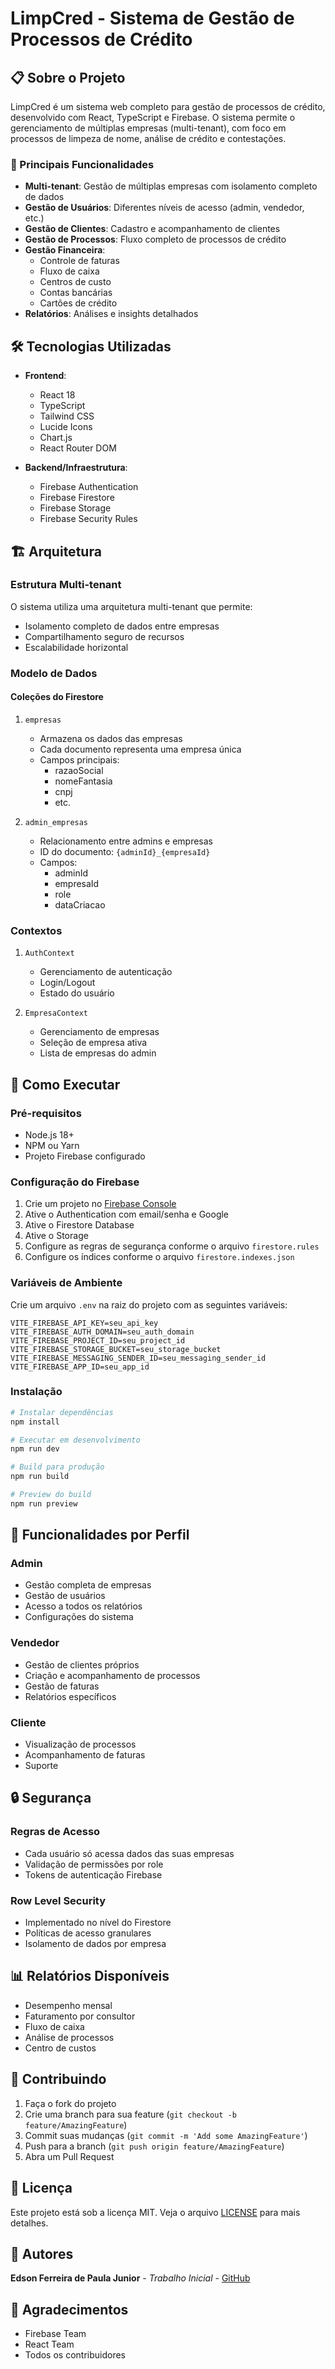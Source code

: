 # LimpCred - Sistema de Gestão de Processos de Crédito

## 📋 Sobre o Projeto

LimpCred é um sistema web completo para gestão de processos de crédito, desenvolvido com React, TypeScript e Firebase. O sistema permite o gerenciamento de múltiplas empresas (multi-tenant), com foco em processos de limpeza de nome, análise de crédito e contestações.

### 🌟 Principais Funcionalidades

- **Multi-tenant**: Gestão de múltiplas empresas com isolamento completo de dados
- **Gestão de Usuários**: Diferentes níveis de acesso (admin, vendedor, etc.)
- **Gestão de Clientes**: Cadastro e acompanhamento de clientes
- **Gestão de Processos**: Fluxo completo de processos de crédito
- **Gestão Financeira**: 
  - Controle de faturas
  - Fluxo de caixa
  - Centros de custo
  - Contas bancárias
  - Cartões de crédito
- **Relatórios**: Análises e insights detalhados

## 🛠️ Tecnologias Utilizadas

- **Frontend**:
  - React 18
  - TypeScript
  - Tailwind CSS
  - Lucide Icons
  - Chart.js
  - React Router DOM

- **Backend/Infraestrutura**:
  - Firebase Authentication
  - Firebase Firestore
  - Firebase Storage
  - Firebase Security Rules

## 🏗️ Arquitetura

### Estrutura Multi-tenant

O sistema utiliza uma arquitetura multi-tenant que permite:
- Isolamento completo de dados entre empresas
- Compartilhamento seguro de recursos
- Escalabilidade horizontal

### Modelo de Dados

#### Coleções do Firestore

1. `empresas`
   - Armazena os dados das empresas
   - Cada documento representa uma empresa única
   - Campos principais:
     - razaoSocial
     - nomeFantasia
     - cnpj
     - etc.

2. `admin_empresas`
   - Relacionamento entre admins e empresas
   - ID do documento: `{adminId}_{empresaId}`
   - Campos:
     - adminId
     - empresaId
     - role
     - dataCriacao

### Contextos

1. `AuthContext`
   - Gerenciamento de autenticação
   - Login/Logout
   - Estado do usuário

2. `EmpresaContext`
   - Gerenciamento de empresas
   - Seleção de empresa ativa
   - Lista de empresas do admin

## 🚀 Como Executar

### Pré-requisitos

- Node.js 18+
- NPM ou Yarn
- Projeto Firebase configurado

### Configuração do Firebase

1. Crie um projeto no [Firebase Console](https://console.firebase.google.com)
2. Ative o Authentication com email/senha e Google
3. Ative o Firestore Database
4. Ative o Storage
5. Configure as regras de segurança conforme o arquivo `firestore.rules`
6. Configure os índices conforme o arquivo `firestore.indexes.json`

### Variáveis de Ambiente

Crie um arquivo `.env` na raiz do projeto com as seguintes variáveis:

```env
VITE_FIREBASE_API_KEY=seu_api_key
VITE_FIREBASE_AUTH_DOMAIN=seu_auth_domain
VITE_FIREBASE_PROJECT_ID=seu_project_id
VITE_FIREBASE_STORAGE_BUCKET=seu_storage_bucket
VITE_FIREBASE_MESSAGING_SENDER_ID=seu_messaging_sender_id
VITE_FIREBASE_APP_ID=seu_app_id
```

### Instalação

```bash
# Instalar dependências
npm install

# Executar em desenvolvimento
npm run dev

# Build para produção
npm run build

# Preview do build
npm run preview
```

## 📱 Funcionalidades por Perfil

### Admin
- Gestão completa de empresas
- Gestão de usuários
- Acesso a todos os relatórios
- Configurações do sistema

### Vendedor
- Gestão de clientes próprios
- Criação e acompanhamento de processos
- Gestão de faturas
- Relatórios específicos

### Cliente
- Visualização de processos
- Acompanhamento de faturas
- Suporte

## 🔒 Segurança

### Regras de Acesso
- Cada usuário só acessa dados das suas empresas
- Validação de permissões por role
- Tokens de autenticação Firebase

### Row Level Security
- Implementado no nível do Firestore
- Políticas de acesso granulares
- Isolamento de dados por empresa

## 📊 Relatórios Disponíveis

- Desempenho mensal
- Faturamento por consultor
- Fluxo de caixa
- Análise de processos
- Centro de custos

## 🤝 Contribuindo

1. Faça o fork do projeto
2. Crie uma branch para sua feature (`git checkout -b feature/AmazingFeature`)
3. Commit suas mudanças (`git commit -m 'Add some AmazingFeature'`)
4. Push para a branch (`git push origin feature/AmazingFeature`)
5. Abra um Pull Request

## 📝 Licença

Este projeto está sob a licença MIT. Veja o arquivo [LICENSE](LICENSE) para mais detalhes.

## 👥 Autores

**Edson Ferreira de Paula Junior** - *Trabalho Inicial* - [GitHub](https://github.com/edsonpaulinojr)

## 🙏 Agradecimentos

- Firebase Team
- React Team
- Todos os contribuidores